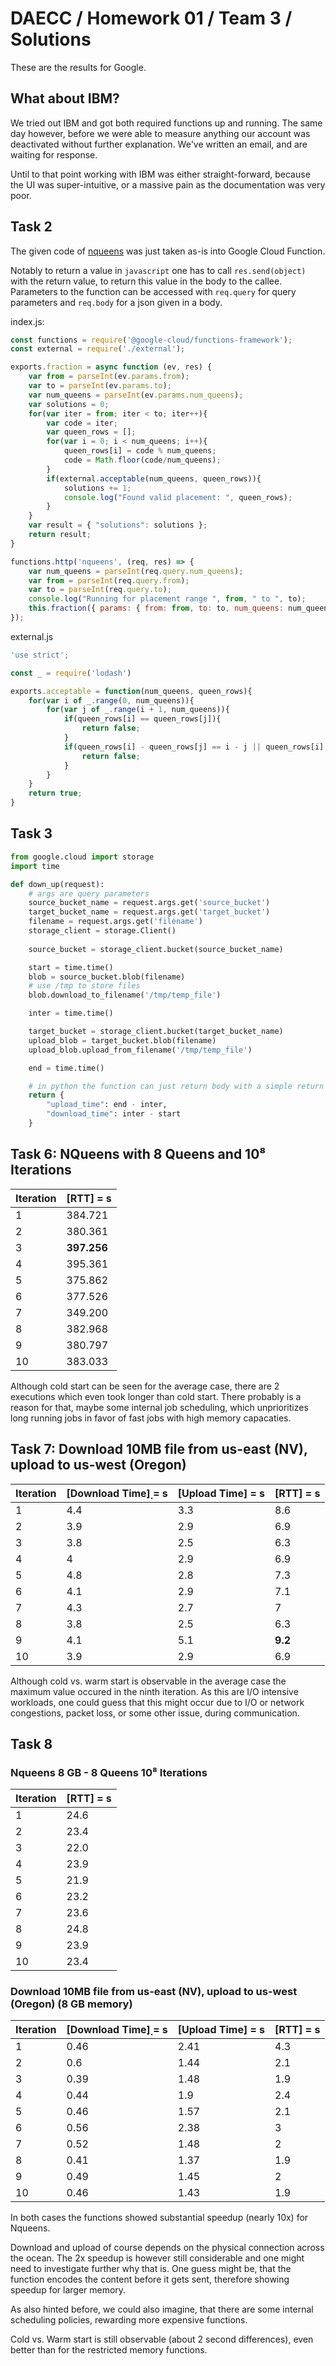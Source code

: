 # DAECC / Homework 01 / Team 3 / Solutions

These are the results for Google.

## What about IBM?

We tried out IBM and got both required functions up and running. The same day however, before we were able to measure anything 
our account was deactivated without further explanation. We've written an email, and are waiting for response. 

Until to that point working with IBM was either straight-forward, because the UI was super-intuitive, or a massive pain
as the documentation was very poor. 

## Task 2

The given code of [nqueens](https://github.com/sashkoristov/DAppMaster-2020W/tree/master/H02) was just taken as-is into Google Cloud Function. 

Notably to return a value in `javascript` one has to call ```res.send(object)``` with the return value, to return this value in the body to the callee.
Parameters to the function can be accessed with `req.query` for query parameters and `req.body` for a json given in a body. 

index.js: 
```javascript
const functions = require('@google-cloud/functions-framework');
const external = require('./external');

exports.fraction = async function (ev, res) {
    var from = parseInt(ev.params.from);
    var to = parseInt(ev.params.to);
    var num_queens = parseInt(ev.params.num_queens);
    var solutions = 0;
    for(var iter = from; iter < to; iter++){
        var code = iter;
        var queen_rows = [];
        for(var i = 0; i < num_queens; i++){
            queen_rows[i] = code % num_queens;
            code = Math.floor(code/num_queens);
        }
        if(external.acceptable(num_queens, queen_rows)){
            solutions += 1;
            console.log("Found valid placement: ", queen_rows);
        }
    }
    var result = { "solutions": solutions };
    return result;
}

functions.http('nqueens', (req, res) => {
    var num_queens = parseInt(req.query.num_queens);
    var from = parseInt(req.query.from);
    var to = parseInt(req.query.to);
    console.log("Running for placement range ", from, " to ", to);
    this.fraction({ params: { from: from, to: to, num_queens: num_queens } }).then(result => res.send(result));
});
```

external.js
```javascript
'use strict';

const _ = require('lodash')

exports.acceptable = function(num_queens, queen_rows){
    for(var i of _.range(0, num_queens)){
        for(var j of _.range(i + 1, num_queens)){
            if(queen_rows[i] == queen_rows[j]){
                return false;
            }
            if(queen_rows[i] - queen_rows[j] == i - j || queen_rows[i] - queen_rows[j] == j - i){
                return false;
            }
        }
    }
    return true;
}
```

## Task 3

```python
from google.cloud import storage
import time

def down_up(request):
    # args are query parameters
    source_bucket_name = request.args.get('source_bucket')
    target_bucket_name = request.args.get('target_bucket')
    filename = request.args.get('filename')
    storage_client = storage.Client()
    
    source_bucket = storage_client.bucket(source_bucket_name)

    start = time.time()
    blob = source_bucket.blob(filename)
    # use /tmp to store files
    blob.download_to_filename('/tmp/temp_file')

    inter = time.time()

    target_bucket = storage_client.bucket(target_bucket_name)
    upload_blob = target_bucket.blob(filename)
    upload_blob.upload_from_filename('/tmp/temp_file')

    end = time.time()

    # in python the function can just return body with a simple return
    return { 
        "upload_time": end - inter, 
        "download_time": inter - start
    }
```

## Task 6: NQueens with 8 Queens and 10⁸ Iterations

| Iteration | [RTT] = s      |
|-----------|----------------|
| 1         | 384.721        |
| 2         | 380.361        |
| 3         | <b>397.256</b> |
| 4         | 395.361        |
| 5         | 375.862        |
| 6         | 377.526        |
| 7         | 349.200        |
| 8         | 382.968        |
| 9         | 380.797        |
| 10        | 383.033        |

Although cold start can be seen for the average case, there are 2 executions which even took longer than cold start.
There probably is a reason for that, maybe some internal job scheduling, which unprioritizes long running jobs in favor of 
fast jobs with high memory capacaties. 

## Task 7: Download 10MB file from us-east (NV), upload to us-west (Oregon)

| Iteration | [Download Time]̣ = s | [Upload Time] = s | [RTT] = s  |
|-----------|----------------------|-------------------|------------|
| 1         | 4.4                  | 3.3               | 8.6        |
| 2         | 3.9                  | 2.9               | 6.9        |
| 3         | 3.8                  | 2.5               | 6.3        |
| 4         | 4                    | 2.9               | 6.9        |
| 5         | 4.8                  | 2.8               | 7.3        |
| 6         | 4.1                  | 2.9               | 7.1        |
| 7         | 4.3                  | 2.7               | 7          |
| 8         | 3.8                  | 2.5               | 6.3        |
| 9         | 4.1                  | 5.1               | <b>9.2</b> |
| 10        | 3.9                  | 2.9               | 6.9        |

Although cold vs. warm start is observable in the average case the maximum value occured in the ninth iteration. 
As this are I/O intensive workloads, one could guess that this might occur due to I/O or network congestions, packet loss, or some
other issue, during communication.

## Task 8

### Nqueens 8 GB - 8 Queens 10⁸ Iterations

| Iteration | [RTT] = s  |
|-----------|------------|
| 1         | 24.6       |
| 2         | 23.4       |
| 3         | 22.0       |
| 4         | 23.9       |
| 5         | 21.9       |
| 6         | 23.2       |
| 7         | 23.6       |
| 8         | 24.8       |
| 9         | 23.9       |
| 10        | 23.4       |



### Download 10MB file from us-east (NV), upload to us-west (Oregon) (8 GB memory)

| Iteration | [Download Time]̣ = s | [Upload Time] = s | [RTT] = s |
|-----------|----------------------|-------------------|----------|
| 1         | 0.46                 | 2.41              | 4.3      |
| 2         | 0.6                  | 1.44              | 2.1      |
| 3         | 0.39                 | 1.48              | 1.9      |
| 4         | 0.44                 | 1.9               | 2.4      |
| 5         | 0.46                 | 1.57              | 2.1      |
| 6         | 0.56                 | 2.38              | 3        |
| 7         | 0.52                 | 1.48              | 2        |
| 8         | 0.41                 | 1.37              | 1.9      |
| 9         | 0.49                 | 1.45              | 2        |
| 10        | 0.46                 | 1.43              | 1.9      |

In both cases the functions showed substantial speedup (nearly 10x) for Nqueens.

Download and upload of course depends on the physical connection across the ocean. The 2x speedup is however still considerable
and one might need to investigate further why that is. One guess might be, that the function encodes the content before it gets sent, 
therefore showing speedup for larger memory. 

As also hinted before, we could also imagine, that there are some internal scheduling policies, rewarding more expensive functions.

Cold vs. Warm start is still observable (about 2 second differences), even better than for the restricted memory functions.